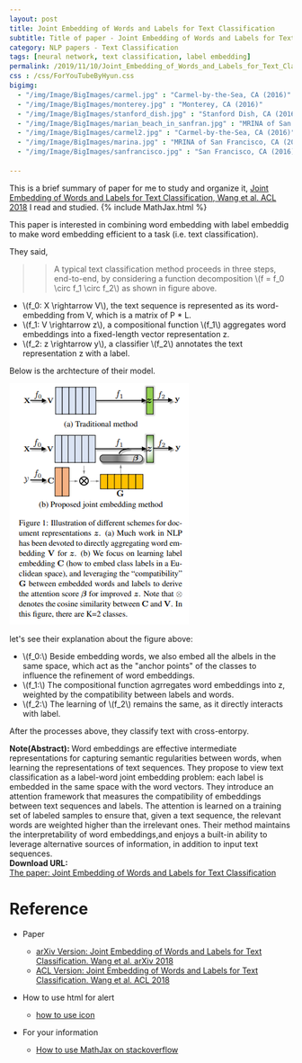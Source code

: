 ```yaml
---
layout: post
title: Joint Embedding of Words and Labels for Text Classification
subtitle: Title of paper - Joint Embedding of Words and Labels for Text Classification
category: NLP papers - Text Classification
tags: [neural network, text classification, label embedding]
permalink: /2019/11/10/Joint_Embedding_of_Words_and_Labels_for_Text_Classification/
css : /css/ForYouTubeByHyun.css
bigimg: 
  - "/img/Image/BigImages/carmel.jpg" : "Carmel-by-the-Sea, CA (2016)"
  - "/img/Image/BigImages/monterey.jpg" : "Monterey, CA (2016)"
  - "/img/Image/BigImages/stanford_dish.jpg" : "Stanford Dish, CA (2016)"
  - "/img/Image/BigImages/marian_beach_in_sanfran.jpg" : "MRINA of San Francisco, CA (2016)"
  - "/img/Image/BigImages/carmel2.jpg" : "Carmel-by-the-Sea, CA (2016)"
  - "/img/Image/BigImages/marina.jpg" : "MRINA of San Francisco, CA (2016)"
  - "/img/Image/BigImages/sanfrancisco.jpg" : "San Francisco, CA (2016)"
  
---
```


This is a brief summary of paper for me to study and organize it, [Joint Embedding of Words and Labels for Text Classification, Wang et al. ACL 2018](https://www.aclweb.org/anthology/P18-1216/) I read and studied. 
{% include MathJax.html %}

This paper is interested in combining word embedding with label embeddig to make word embedding efficient to a task (i.e. text classification).

They said, 

>> A typical text classification method proceeds in three steps, end-to-end, by considering a function decomposition \\(f = f_0 \circ f_1 \circ f_2\\) as shown in figure above.

- \\(f_0: X \rightarrow V\\), the text sequence is represented as its word-embedding from V, which is a matrix of P * L.
- \\(f_1: V \rightarrow z\\), a compositional function \\(f_1\\) aggregates word embeddings into a fixed-length vector representation z.
- \\(f_2: z \rightarrow y\\), a classifier \\(f_2\\) annotates the text representation z with a label.

Below is the archtecture of their model.

![Joint Embedding of Words and Labels for Text Classification, Wang.(ACL 2018)](/img/Image/NaturalLanguageProcessing/NLPLabs/Paper_Investigation/Text_Classification/2019-11-10-Joint_Embedding_of_Words_and_Labels_for_Text_Classification/Joint_Embedding_of_Words_and_Labels_for_Text_Classification_firgure1.PNG)

let's see their explanation about the figure above:

- \\(f_0:\\) Beside embedding words, we also embed all the albels in the same space, which act as the "anchor points" of the classes to influence the refinement of word embeddings.
- \\(f_1:\\) The compositional function agrregates word embeddings into z, weighted by the compatibility between labels and words.
- \\(f_2:\\) The learning of \\(f_2\\) remains the same, as it directly interacts with label. 

After the processes above, they classify text with cross-entorpy. 


<div class="alert alert-info" role="alert"><i class="fa fa-info-circle"></i> <b>Note(Abstract): </b>
Word embeddings are effective intermediate representations for capturing semantic regularities between words, when learning the representations of text sequences. They propose to view text classification as a label-word joint embedding problem: each label is embedded in the same space with the word vectors. They introduce an attention framework that measures the compatibility of embeddings between text sequences and labels. The attention is learned on a training set of labeled samples to ensure that, given a text sequence, the relevant words are weighted higher than the irrelevant ones. Their method maintains the interpretability of word embeddings,and enjoys a built-in ability to leverage alternative sources of information, in addition to input text sequences.
</div>
    
<div class="alert alert-success" role="alert"><i class="fa fa-paperclip fa-lg"></i> <b>Download URL: </b><br>
  <a href="https://www.aclweb.org/anthology/P18-1216/">The paper: Joint Embedding of Words and Labels for Text Classification</a>
</div>

# Reference 

- Paper 
  - [arXiv Version: Joint Embedding of Words and Labels for Text Classification. Wang et al. arXiv 2018](https://arxiv.org/abs/1805.04174)
  - [ACL Version: Joint Embedding of Words and Labels for Text Classification. Wang et al. ACL 2018](https://www.aclweb.org/anthology/P18-1216/)
  
- How to use html for alert
  - [how to use icon](http://idratherbewriting.com/documentation-theme-jekyll/mydoc_icons.html)
    
- For your information
  - [How to use MathJax on stackoverflow](https://math.meta.stackexchange.com/questions/5020/mathjax-basic-tutorial-and-quick-reference)































